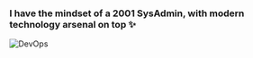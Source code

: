 ### I have the mindset of a 2001 SysAdmin, with modern technology arsenal on top ✨
![DevOps](https://pbs.twimg.com/media/EY4n3mWWAAABqUP.jpg)
